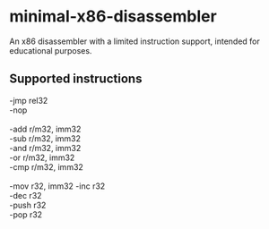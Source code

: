 # minimal-x86-disassembler
An x86 disassembler with a limited instruction support, intended for educational purposes.

## Supported instructions
-jmp rel32\
-nop\
\
-add r/m32, imm32\
-sub r/m32, imm32\
-and r/m32, imm32\
-or r/m32, imm32\
-cmp r/m32, imm32\
\
-mov r32, imm32
-inc r32\
-dec r32\
-push r32\
-pop r32
